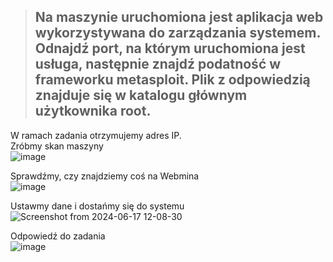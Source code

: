 > ## Na maszynie uruchomiona jest aplikacja web wykorzystywana do zarządzania systemem. Odnajdź port, na którym uruchomiona jest usługa, następnie znajdź podatność w frameworku metasploit. Plik z odpowiedzią znajduje się w katalogu głównym użytkownika root.

W ramach zadania otrzymujemy adres IP.  
Zróbmy skan maszyny  
![image](https://github.com/s24306/Cyberskiller/assets/91730770/a49589a7-cad9-4648-afdb-5ad3b62ec911)  

Sprawdźmy, czy znajdziemy coś na Webmina  
![image](https://github.com/s24306/Cyberskiller/assets/91730770/66a6de5e-21d8-4816-b1a7-108c2463bf88)  

Ustawmy dane i dostańmy się do systemu  
![Screenshot from 2024-06-17 12-08-30](https://github.com/s24306/Cyberskiller/assets/91730770/ae37e0c4-5526-4140-9a39-a6f53e4c781f)  

Odpowiedź do zadania  
![image](https://github.com/s24306/Cyberskiller/assets/91730770/1765409c-f0ac-4f3b-8517-4d5bcef4cc88)
